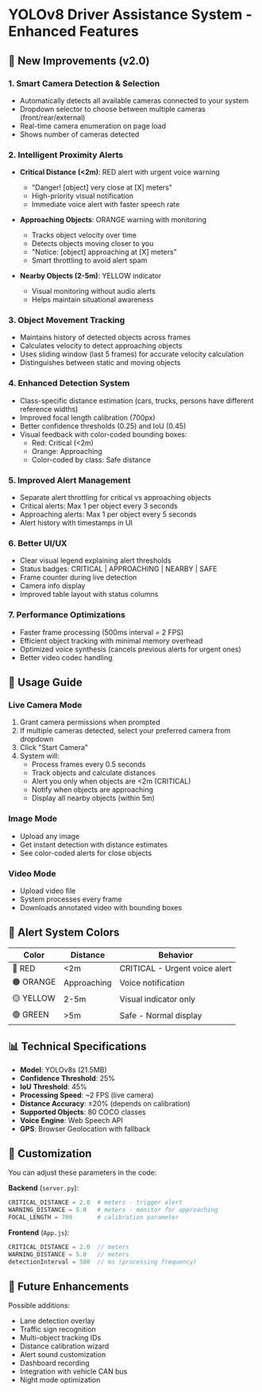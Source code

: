 # YOLOv8 Driver Assistance System - Enhanced Features

## 🎯 New Improvements (v2.0)

### 1. **Smart Camera Detection & Selection**
- Automatically detects all available cameras connected to your system
- Dropdown selector to choose between multiple cameras (front/rear/external)
- Real-time camera enumeration on page load
- Shows number of cameras detected

### 2. **Intelligent Proximity Alerts**
- **Critical Distance (<2m)**: RED alert with urgent voice warning
  - "Danger! [object] very close at [X] meters"
  - High-priority visual notification
  - Immediate voice alert with faster speech rate
  
- **Approaching Objects**: ORANGE warning with monitoring
  - Tracks object velocity over time
  - Detects objects moving closer to you
  - "Notice: [object] approaching at [X] meters"
  - Smart throttling to avoid alert spam

- **Nearby Objects (2-5m)**: YELLOW indicator
  - Visual monitoring without audio alerts
  - Helps maintain situational awareness

### 3. **Object Movement Tracking**
- Maintains history of detected objects across frames
- Calculates velocity to detect approaching objects
- Uses sliding window (last 5 frames) for accurate velocity calculation
- Distinguishes between static and moving objects

### 4. **Enhanced Detection System**
- Class-specific distance estimation (cars, trucks, persons have different reference widths)
- Improved focal length calibration (700px)
- Better confidence thresholds (0.25) and IoU (0.45)
- Visual feedback with color-coded bounding boxes:
  - Red: Critical (<2m)
  - Orange: Approaching
  - Color-coded by class: Safe distance

### 5. **Improved Alert Management**
- Separate alert throttling for critical vs approaching objects
- Critical alerts: Max 1 per object every 3 seconds
- Approaching alerts: Max 1 per object every 5 seconds
- Alert history with timestamps in UI

### 6. **Better UI/UX**
- Clear visual legend explaining alert thresholds
- Status badges: CRITICAL | APPROACHING | NEARBY | SAFE
- Frame counter during live detection
- Camera info display
- Improved table layout with status columns

### 7. **Performance Optimizations**
- Faster frame processing (500ms interval = 2 FPS)
- Efficient object tracking with minimal memory overhead
- Optimized voice synthesis (cancels previous alerts for urgent ones)
- Better video codec handling

## 🚀 Usage Guide

### Live Camera Mode
1. Grant camera permissions when prompted
2. If multiple cameras detected, select your preferred camera from dropdown
3. Click "Start Camera"
4. System will:
   - Process frames every 0.5 seconds
   - Track objects and calculate distances
   - Alert you only when objects are <2m (CRITICAL)
   - Notify when objects are approaching
   - Display all nearby objects (within 5m)

### Image Mode
- Upload any image
- Get instant detection with distance estimates
- See color-coded alerts for close objects

### Video Mode
- Upload video file
- System processes every frame
- Downloads annotated video with bounding boxes

## 🎨 Alert System Colors

| Color | Distance | Behavior |
|-------|----------|----------|
| 🔴 RED | <2m | CRITICAL - Urgent voice alert |
| 🟠 ORANGE | Approaching | Voice notification |
| 🟡 YELLOW | 2-5m | Visual indicator only |
| 🟢 GREEN | >5m | Safe - Normal display |

## 📊 Technical Specifications

- **Model**: YOLOv8s (21.5MB)
- **Confidence Threshold**: 25%
- **IoU Threshold**: 45%
- **Processing Speed**: ~2 FPS (live camera)
- **Distance Accuracy**: ±20% (depends on calibration)
- **Supported Objects**: 80 COCO classes
- **Voice Engine**: Web Speech API
- **GPS**: Browser Geolocation with fallback

## 🔧 Customization

You can adjust these parameters in the code:

**Backend** (`server.py`):
```python
CRITICAL_DISTANCE = 2.0  # meters - trigger alert
WARNING_DISTANCE = 5.0   # meters - monitor for approaching
FOCAL_LENGTH = 700       # calibration parameter
```

**Frontend** (`App.js`):
```javascript
CRITICAL_DISTANCE = 2.0  // meters
WARNING_DISTANCE = 5.0   // meters
detectionInterval = 500  // ms (processing frequency)
```

## 🎯 Future Enhancements

Possible additions:
- Lane detection overlay
- Traffic sign recognition
- Multi-object tracking IDs
- Distance calibration wizard
- Alert sound customization
- Dashboard recording
- Integration with vehicle CAN bus
- Night mode optimization
